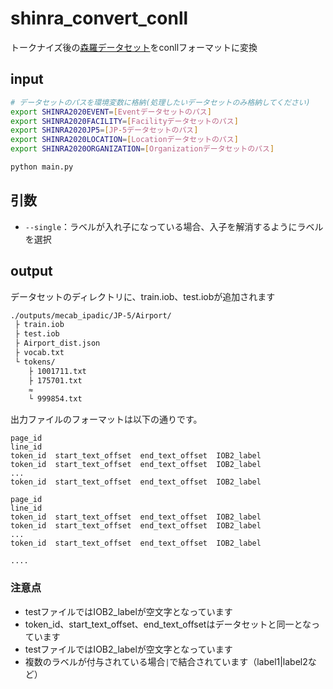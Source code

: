# shinra_convert_conll
トークナイズ後の[森羅データセット](https://github.com/k141303/shinra_data_tokenizer)をconllフォーマットに変換

## input
```bash
# データセットのパスを環境変数に格納(処理したいデータセットのみ格納してください)
export SHINRA2020EVENT=[Eventデータセットのパス]
export SHINRA2020FACILITY=[Facilityデータセットのパス]
export SHINRA2020JP5=[JP-5データセットのパス]
export SHINRA2020LOCATION=[Locationデータセットのパス]
export SHINRA2020ORGANIZATION=[Organizationデータセットのパス]

python main.py
```

## 引数
- `--single`：ラベルが入れ子になっている場合、入子を解消するようにラベルを選択

## output
データセットのディレクトリに、train.iob、test.iobが追加されます
```bash
./outputs/mecab_ipadic/JP-5/Airport/
 ├ train.iob
 ├ test.iob
 ├ Airport_dist.json
 ├ vocab.txt
 └ tokens/
    ├ 1001711.txt
    ├ 175701.txt
    ≈
    └ 999854.txt
```

出力ファイルのフォーマットは以下の通りです。
```
page_id
line_id
token_id  start_text_offset  end_text_offset  IOB2_label
token_id  start_text_offset  end_text_offset  IOB2_label
...
token_id  start_text_offset  end_text_offset  IOB2_label

page_id
line_id
token_id  start_text_offset  end_text_offset  IOB2_label
token_id  start_text_offset  end_text_offset  IOB2_label
...
token_id  start_text_offset  end_text_offset  IOB2_label

....
```

### 注意点
- testファイルではIOB2_labelが空文字となっています
- token_id、start_text_offset、end_text_offsetはデータセットと同一となっています
- testファイルではIOB2_labelが空文字となっています
- 複数のラベルが付与されている場合`|`で結合されています（label1|label2など）
